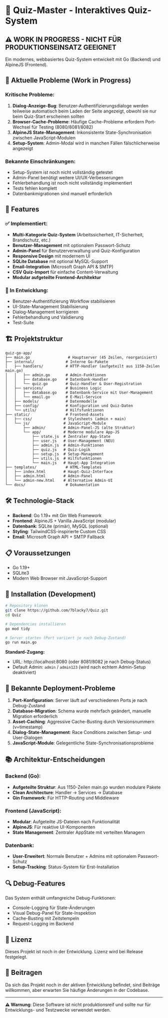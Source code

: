 # 🎯 Quiz-Master - Interaktives Quiz-System

## ⚠️ **WORK IN PROGRESS - NICHT FÜR PRODUKTIONSEINSATZ GEEIGNET**

Ein modernes, webbasiertes Quiz-System entwickelt mit Go (Backend) und AlpineJS (Frontend).

## 🚧 Aktuelle Probleme (Work in Progress)

### Kritische Probleme:
1. **Dialog-Anzeige-Bug**: Benutzer-Authentifizierungsdialoge werden teilweise automatisch beim Laden der Seite angezeigt, obwohl sie nur beim Quiz-Start erscheinen sollten
2. **Browser-Cache-Probleme**: Häufige Cache-Probleme erfordern Port-Wechsel für Testing (8080/8081/8082)
3. **AlpineJS State-Management**: Inkonsistente State-Synchronisation zwischen JavaScript-Modulen
4. **Setup-System**: Admin-Modal wird in manchen Fällen fälschlicherweise angezeigt

### Bekannte Einschränkungen:
- Setup-System ist noch nicht vollständig getestet
- Admin-Panel benötigt weitere UI/UX-Verbesserungen
- Fehlerbehandlung ist noch nicht vollständig implementiert
- Tests fehlen komplett
- Datenbankmigrationen sind manuell erforderlich

## 🚀 Features

### ✅ Implementiert:
- **Multi-Kategorie Quiz-System** (Arbeitssicherheit, IT-Sicherheit, Brandschutz, etc.)
- **Benutzer-Management** mit optionalem Passwort-Schutz
- **Admin-Panel** für Benutzerverwaltung und Quiz-Konfiguration
- **Responsive Design** mit modernem UI
- **SQLite Database** mit optional MySQL-Support
- **Email-Integration** (Microsoft Graph API & SMTP)
- **CSV Quiz-Import** für einfache Content-Verwaltung
- **Modular aufgeteilte Frontend-Architektur**

### 🔄 In Entwicklung:
- Benutzer-Authentifizierung Workflow stabilisieren
- UI-State-Management Stabilisierung
- Dialog-Management korrigieren
- Fehlerbehandlung und Validierung
- Test-Suite

## 🏗️ Projektstruktur

```
quiz-go-app/
├── main.go                 # Hauptserver (45 Zeilen, reorganisiert)
├── internal/              # Interne Go-Pakete
│   ├── handlers/          # HTTP-Handler (aufgeteilt aus 1150-Zeilen main.go)
│   │   ├── admin.go       # Admin-Funktionen
│   │   ├── database.go    # Datenbank-Handler
│   │   └── quiz.go        # Quiz-Handler & User-Registration
│   ├── services/          # Business Logic
│   │   ├── database.go    # Datenbank-Service mit User-Management
│   │   └── email.go       # E-Mail-Service
│   ├── models/            # Datenmodelle
│   ├── config/            # Konfiguration und Quiz-Daten
│   └── utils/             # Hilfsfunktionen
├── static/                # Frontend-Assets
│   ├── css/              # Stylesheets (admin + main)
│   └── js/               # JavaScript-Module
│       ├── admin/        # Admin-Panel-JS (alte Struktur)
│       └── app/          # Moderne modulare App-JS
│           ├── state.js  # Zentraler App-State
│           ├── user.js   # User-Management (NEU)
│           ├── admin.js  # Admin-Funktionen
│           ├── quiz.js   # Quiz-Logik
│           ├── setup.js  # Setup-Management
│           ├── utils.js  # Hilfsfunktionen
│           └── main.js   # Haupt-App Integration
├── templates/             # HTML-Templates
│   ├── index.html        # Haupt-Quiz-Interface
│   ├── admin.html        # Admin-Panel
│   └── admin-new.html    # Alternative Admin-UI
└── docs/                  # Dokumentation
```

## 🛠️ Technologie-Stack

- **Backend**: Go 1.19+ mit Gin Web Framework
- **Frontend**: AlpineJS + Vanilla JavaScript (modular)
- **Datenbank**: SQLite (primär), MySQL (optional)
- **Styling**: TailwindCSS-inspirierte Custom CSS
- **Email**: Microsoft Graph API + SMTP Fallback

## 📋 Voraussetzungen

- Go 1.19+
- SQLite3
- Modern Web Browser mit JavaScript-Support

## 🚧 Installation (Development)

```bash
# Repository klonen
git clone https://github.com/7blacky7/Quiz.git
cd Quiz

# Dependencies installieren
go mod tidy

# Server starten (Port variiert je nach Debug-Zustand)
go run main.go
```

**Standard-Zugang:**
- URL: http://localhost:8080 (oder 8081/8082 je nach Debug-Status)
- Default Admin: `admin` / `admin123` (wird nach echtem Admin-Setup deaktiviert)

## 🔧 Bekannte Deployment-Probleme

1. **Port-Konfiguration**: Server läuft auf verschiedenen Ports je nach Debug-Zustand
2. **Database-Migration**: Schema wurde mehrfach geändert, manuelle Migration erforderlich
3. **Asset-Caching**: Aggressive Cache-Busting durch Versionsnummern (v=timestamp)
4. **Dialog-State-Management**: Race Conditions zwischen Setup- und User-Dialogen
5. **JavaScript-Module**: Gelegentliche State-Synchronisationsprobleme

## 📚 Architektur-Entscheidungen

### Backend (Go):
- **Aufgeteilte Struktur**: Aus 1150-Zeilen main.go wurden modulare Pakete
- **Clean Architecture**: Handler → Services → Database
- **Gin Framework**: Für HTTP-Routing und Middleware

### Frontend (JavaScript):
- **Modular**: Aufgeteilte JS-Dateien nach Funktionalität
- **AlpineJS**: Für reaktive UI-Komponenten
- **State Management**: Zentraler AppState mit verteilten Managern

### Datenbank:
- **User-Erweitert**: Normale Benutzer + Admins mit optionalem Passwort-Schutz
- **Setup-Tracking**: Status-System für Erst-Installation

## 🔍 Debug-Features

Das System enthält umfangreiche Debug-Funktionen:
- Console-Logging für State-Änderungen
- Visual Debug-Panel für State-Inspektion
- Cache-Busting mit Zeitstempeln
- Request-Logging im Backend

## 📄 Lizenz

Dieses Projekt ist noch in der Entwicklung. Lizenz wird bei Release festgelegt.

## 👥 Beitragen

Da sich das Projekt noch in der aktiven Entwicklung befindet, sind Beiträge willkommen, aber erwarten Sie häufige Änderungen in der Codebase.

---

**⚠️ Warnung**: Diese Software ist nicht produktionsreif und sollte nur für Entwicklungs- und Testzwecke verwendet werden.